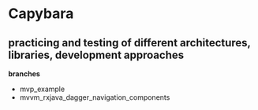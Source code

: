 # Capybara

## practicing and testing of different architectures, libraries, development approaches

**branches**
- mvp_example
- mvvm_rxjava_dagger_navigation_components
